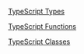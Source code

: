 [TypeScript Types](https://www.typescripttutorial.net/typescript-tutorial/typescript-types/)

[TypeScript Functions](https://www.typescripttutorial.net/typescript-tutorial/typescript-functions/)

[TypeScript Classes](https://www.typescripttutorial.net/typescript-tutorial/typescript-class/)
